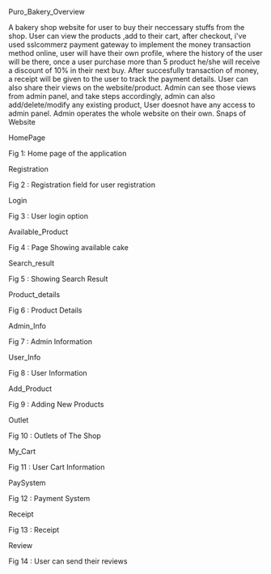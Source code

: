 Puro_Bakery_Overview

A bakery shop website for user to buy their neccessary stuffs from the shop. User can view the products ,add to their cart, after checkout, i've used sslcommerz payment gateway to implement the money transaction method online, user will have their own profile, where the history of the user will be there, once a user purchase more than 5 product he/she will receive a discount of 10% in their next buy. After succesfully transaction of money, a receipt will be given to the user to track the payment details. User can also share their views on the website/product. Admin can see those views from admin panel, and take steps accordingly, admin can also add/delete/modify any existing product, User doesnot have any access to admin panel. Admin operates the whole website on their own.
Snaps of Website

HomePage

Fig 1: Home page of the application

Registration

Fig 2 : Registration field for user registration

Login

Fig 3 : User login option

Available_Product

Fig 4 : Page Showing available cake

Search_result

Fig 5 : Showing Search Result

Product_details

Fig 6 : Product Details

Admin_Info

Fig 7 : Admin Information

User_Info

Fig 8 : User Information

Add_Product

Fig 9 : Adding New Products

Outlet

Fig 10 : Outlets of The Shop

My_Cart

Fig 11 : User Cart Information

PaySystem

Fig 12 : Payment System

Receipt

Fig 13 : Receipt

Review

Fig 14 : User can send their reviews

